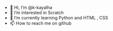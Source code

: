 - 👋 Hi, I’m @k-kayalha
- 👀 I’m interested in Scratch
- 🌱 I’m currently learning Python and HTML , CSS
- 📫 How to reach me on github

<!---
k-kayalha/k-kayalha is a ✨ special ✨ repository because its `README.md` (this file) appears on your GitHub profile.
You can click the Preview link to take a look at your changes.
--->
